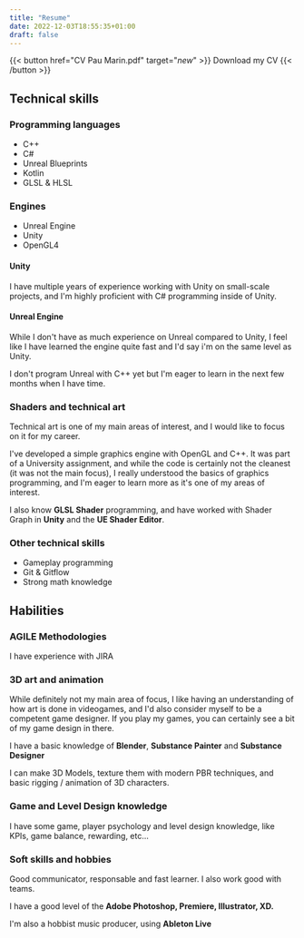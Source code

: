 ```yaml
---
title: "Resume"
date: 2022-12-03T18:55:35+01:00
draft: false
---
```



{{< button href="CV Pau Marin.pdf" target="_new_" >}}
Download my CV
{{< /button >}}

## Technical skills

### Programming languages

- C++
- C#
- Unreal Blueprints
- Kotlin
- GLSL & HLSL


### Engines

- Unreal Engine
- Unity
- OpenGL4

#### Unity

I have multiple years of experience working with Unity on small-scale projects, and I'm highly proficient with C# programming inside of Unity.

#### Unreal Engine

While I don't have as much experience on Unreal compared to Unity, I feel like I have learned the engine quite fast and I'd say i'm on the same level as Unity.

I don't program Unreal with C++ yet but I'm eager to learn in the next few months when I have time.

### Shaders and technical art

Technical art is one of my main areas of interest, and I would like to focus on it for my career. 

I've developed a simple graphics engine with OpenGL and C++. It was part of a University assignment, and while the code is certainly not the cleanest (it was not the main focus), I really understood the basics of graphics programming, and I'm eager to learn more as it's one of my areas of interest.

I also know **GLSL Shader** programming, and have worked with Shader Graph in **Unity** and the **UE Shader Editor**.

### Other technical skills
- Gameplay programming
- Git & Gitflow
- Strong math knowledge


## Habilities

### AGILE Methodologies
I have experience with JIRA

### 3D art and animation
While definitely not my main area of focus, I like having an understanding
of how art is done in videogames, and I'd also consider myself to be a competent game designer. If you play my games, you can certainly see a bit of my game design in there.   

I have a basic knowledge of **Blender**, **Substance Painter** and **Substance Designer**

I can make 3D Models, texture them with modern PBR techniques, and basic rigging / animation of 3D characters.

### Game and Level Design knowledge
I have some game, player psychology  and level design knowledge, like KPIs, game balance, rewarding, etc...

### Soft skills and hobbies
Good communicator, responsable and fast learner. I also work good with teams.

I have a good level of the **Adobe Photoshop, Premiere, Illustrator, XD.**

I'm also a hobbist music producer, using **Ableton Live**

